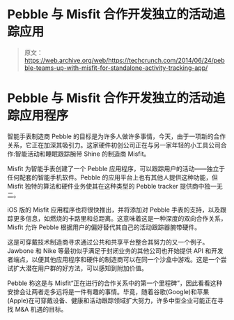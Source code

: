 # Pebble 与 Misfit 合作开发独立的活动追踪应用 

> 原文：<https://web.archive.org/web/https://techcrunch.com/2014/06/24/pebble-teams-up-with-misfit-for-standalone-activity-tracking-app/>

# Pebble 与 Misfit 合作开发独立的活动追踪应用程序

智能手表制造商 Pebble 的目标是为许多人做许多事情，今天，由于一项新的合作关系，它正在加深其吸引力。这家硬件初创公司正在与另一家年轻的小工具公司合作:智能活动和睡眠跟踪腕带 Shine 的制造商 Misfit。

Misfit 为智能手表创建了一个 Pebble 应用程序，可以跟踪用户的活动——独立于任何配套的智能手机软件。Pebble 的应用平台上也有其他人提供这种功能，但 Misfit 独特的算法和硬件业务使其在这种类型的 Pebble tracker 提供商中独一无二。

iOS 版的 Misfit 应用程序也将很快推出，并将添加对 Pebble 手表的支持，以及跟踪更多信息，如燃烧的卡路里和总距离。这意味着这是一种深度的双向合作关系，Misfit 允许 Pebble 根据用户的偏好替代其自己的活动跟踪器腕带硬件。

这是可穿戴技术制造商寻求通过公共和共享平台整合其努力的又一个例子。Jawbone 和 Nike 等最初似乎满足于封闭业务的其他公司也开始提供 API 和开发者端点，以便其他应用程序和硬件的制造商可以在同一个沙盒中游戏。这是一个尝试扩大潜在用户群的好方法，可以感知到附加价值。

Pebble 称这是与 Misfit“正在进行的合作关系中的第一个里程碑”，因此看看这种安排会让两者走多远将是一件有趣的事情。毕竟，随着谷歌(Google)和苹果(Apple)在可穿戴设备、健康和活动跟踪领域扩大努力，许多中型企业可能正在寻找 M&A 机遇的目标。